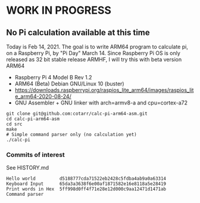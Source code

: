 # WORK IN PROGRESS

## No Pi calculation available at this time

Today is Feb 14, 2021. The goal is to write ARM64 program
to calculate pi, on a Raspberry Pi, by "Pi Day" March 14.
Since Raspberry Pi OS is only released as 32 bit stable release ARMHF,
I will try this with beta version ARM64

- Raspberry Pi 4 Model B Rev 1.2
- ARM64 (Beta) Debian GNU/Linux 10 (buster)
- https://downloads.raspberrypi.org/raspios_lite_arm64/images/raspios_lite_arm64-2020-08-24/
- GNU Assembler + GNU linker with arch=armv8-a and cpu=cortex-a72


```
git clone git@github.com:cotarr/calc-pi-arm64-asm.git
cd calc-pi-arm64-asm
cd src
make
# Simple command parser only (no calculation yet)
./calc-pi
```

### Commits of interest

See HISTORY.md

```
Hello world         d5188777cda71522eb2428c5fdba4ab9a0a63314
Keyboard Input      65da3a3638f6e00af1871582e16e8118a5e28419
Print words in Hex  5ff998d0ff4f71e28e12d000c9aa12471d1471ab
Command parser      
```
